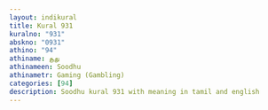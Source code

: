 ```yaml
---
layout: indikural
title: Kural 931
kuralno: "931"
abskno: "0931"
athino: "94"
athiname: சூது
athinameen: Soodhu
athinametr: Gaming (Gambling)
categories: [94]
description: Soodhu kural 931 with meaning in tamil and english 
---
```


